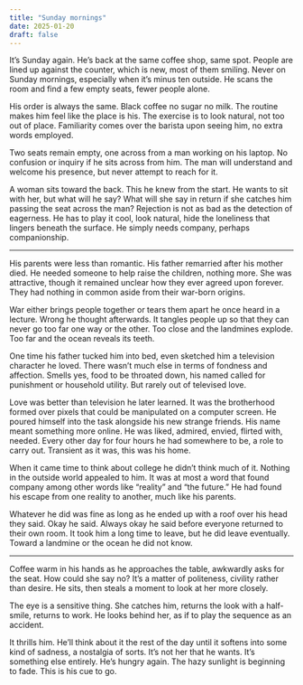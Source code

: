 ```yaml
---
title: "Sunday mornings"
date: 2025-01-20
draft: false
---
```


It’s Sunday again. He’s back at the same coffee shop, same spot. People are lined up against the counter, which is new, most of them smiling. Never on Sunday mornings, especially when it’s minus ten outside. He scans the room and find a few empty seats, fewer people alone.

His order is always the same. Black coffee no sugar no milk. The routine makes him feel like the place is his. The exercise is to look natural, not too out of place. Familiarity comes over the barista upon seeing him, no extra words employed.

Two seats remain empty, one across from a man working on his laptop. No confusion or inquiry if he sits across from him. The man will understand and welcome his presence, but never attempt to reach for it.

A woman sits toward the back. This he knew from the start. He wants to sit with her, but what will he say? What will she say in return if she catches him passing the seat across the man? Rejection is not as bad as the detection of eagerness. He has to play it cool, look natural, hide the loneliness that lingers beneath the surface. He simply needs company, perhaps companionship.

***

His parents were less than romantic. His father remarried after his mother died. He needed someone to help raise the children, nothing more. She was attractive, though it remained unclear how they ever agreed upon forever. They had nothing in common aside from their war-born origins.

War either brings people together or tears them apart he once heard in a lecture. Wrong he thought afterwards. It tangles people up so that they can never go too far one way or the other. Too close and the landmines explode. Too far and the ocean reveals its teeth.

One time his father tucked him into bed, even sketched him a television character he loved. There wasn’t much else in terms of fondness and affection. Smells yes, food to be throated down, his named called for punishment or household utility. But rarely out of televised love.

Love was better than television he later learned. It was the brotherhood formed over pixels that could be manipulated on a computer screen. He poured himself into the task alongside his new strange friends. His name meant something more online. He was liked, admired, envied, flirted with, needed. Every other day for four hours he had somewhere to be, a role to carry out. Transient as it was, this was his home.

When it came time to think about college he didn’t think much of it. Nothing in the outside world appealed to him. It was at most a word that found company among other words like “reality” and “the future.” He had found his escape from one reality to another, much like his parents.

Whatever he did was fine as long as he ended up with a roof over his head they said. Okay he said. Always okay he said before everyone returned to their own room. It took him a long time to leave, but he did leave eventually. Toward a landmine or the ocean he did not know.

***

Coffee warm in his hands as he approaches the table, awkwardly asks for the seat. How could she say no? It’s a matter of politeness, civility rather than desire. He sits, then steals a moment to look at her more closely.

The eye is a sensitive thing. She catches him, returns the look with a half-smile, returns to work. He looks behind her, as if to play the sequence as an accident.

It thrills him. He’ll think about it the rest of the day until it softens into some kind of sadness, a nostalgia of sorts. It’s not her that he wants. It’s something else entirely. He’s hungry again. The hazy sunlight is beginning to fade. This is his cue to go.